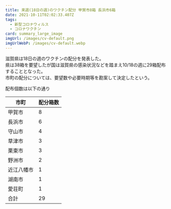 ```yaml
---
title: 来週(18日の週)のワクチン配分 甲賀市8箱 長浜市6箱
date: 2021-10-11T02:02:33.407Z
tags:
  - 新型コロナウィルス
  - コロナワクチン
card: summary_large_image
imgUrl: /images/cv-default.png
imgUrlWebP: /images/cv-default.webp
---
```

滋賀県は18日の週のワクチンの配分を発表した。  
県は38箱を要望したが国は滋賀県の感染状況などを踏まえ10/18の週に29箱配布することとなった。  
市町の配分については、要望数や必要時期等を勘案して決定したという。

配布個数は以下の通り

|市町|配分箱数|
|---|---|
|甲賀市|8|
|長浜市|6|
|守山市|4|
|草津市|3|
|栗東市|3|
|野洲市|2|
|近江八幡市|1|
|湖南市|1|
|愛荘町|1|
|合計|29|